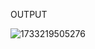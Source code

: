 OUTPUT


![1733219505276](https://github.com/user-attachments/assets/55156287-9745-46ca-8251-fb685a36a5dc)

